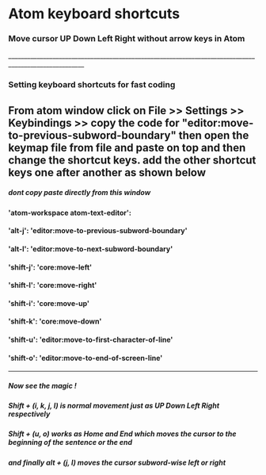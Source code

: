 <h1> Atom keyboard shortcuts </h1>
<h3> Move cursor UP Down Left Right without arrow keys in Atom </h3>
______________________________________________________________________________________________________
<h3> Setting keyboard shortcuts for fast coding </h3>

<h2> From atom window click on File >> Settings >> Keybindings >> copy the code for "editor:move-to-previous-subword-boundary" then open the keymap file from file and paste on top and then change the shortcut keys. add the other shortcut keys one after another as shown below  </h2>

<h5> dont copy paste directly from this window </h5>
<div></div>

<h4>'atom-workspace atom-text-editor':</h4>
<h4>'alt-j': 'editor:move-to-previous-subword-boundary'</h4>
<h4>'alt-l': 'editor:move-to-next-subword-boundary'</h4>
<h4>'shift-j': 'core:move-left'</h4>
<h4>'shift-l': 'core:move-right'</h4>
<h4>'shift-i': 'core:move-up'</h4>
<h4>'shift-k': 'core:move-down'</h4>
<h4>'shift-u': 'editor:move-to-first-character-of-line'</h4>
<h4>'shift-o': 'editor:move-to-end-of-screen-line'</h4>

  
______________________________________________________________________________________________________

<h5> Now see the magic ! </h5>
<h5> Shift + (i, k, j, l) is normal movement just as UP Down Left Right respectively </h5>
<h5> Shift + (u, o) works as Home and End which moves the cursor to the beginning of the sentence or the end </h5>
<h5>  and finally alt + (j, l) moves the cursor subword-wise left or right </h5>
